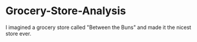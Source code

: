 # Grocery-Store-Analysis
I imagined a grocery store called "Between the Buns" and made it the nicest store ever. 
